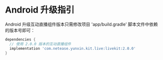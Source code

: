 # Android 升级指引

Android 升级互动直播组件版本只需修改项目 'app/build.gradle' 脚本文件中依赖的版本号即可：

```groovy
dependencies {
  // 使用 2.0.0 版本的互动直播组件
  implementation 'com.netease.yunxin.kit.live:livekit:2.0.0'
}
```

